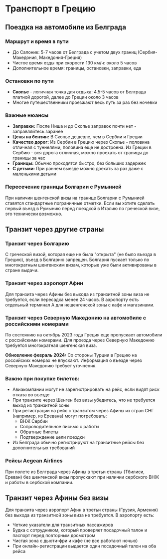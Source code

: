 # Транспорт в Грецию

## Поездка на автомобиле из Белграда

### Маршрут и время в пути
- До Салоник: 5-7 часов от Белграда с учетом двух границ (Сербия-Македония, Македония-Греция)
- Чистое время езды при скорости 130 км/ч: около 5 часов
- Дополнительное время: границы, остановки, заправки, еда

### Остановки по пути
- **Скопье** - логичная точка для отдыха: 4.5-5 часов от Белграда платной дорогой, далее до Греции около 3 часов
- Многие путешественники проезжают весь путь за раз без ночевки

### Важные нюансы
- **Заправки:** После Ниша и до Скопье заправок почти нет - заправляйтесь заранее
- **Цены на бензин:** В Скопье дешевле, чем в Сербии и Греции
- **Качество дорог:** Из Сербии в Грецию через Скопье - половина отличная с туннелями, половина еще не достроена. Из Греции в Сербию - вся дорога отличная, можно проехать от границы до границы за час
- **Границы:** Обычно проходятся быстро, без больших задержек
- **С детьми:** При раннем выезде можно доехать за раз даже с маленькими детьми

### Пересечение границы Болгарии с Румынией
При наличии шенгенской визы на границе Болгарии с Румынией ставятся стандартные пограничные отметки. Если вы хотите сделать первый въезд в Румынию перед поездкой в Италию по греческой визе, это технически возможно.

## Транзит через другие страны

### Транзит через Болгарию
С греческой визой, которая еще не была "открыта" (не было въезда в Грецию), въезд в Болгарию запрещен. Болгария пускает только по многократным шенгенским визам, которые уже были активированы в стране выдачи.

### Транзит через аэропорт Афин
Для транзита через Афины без выхода из транзитной зоны виза не требуется, если пересадка менее 24 часов. В аэропорту есть отдельный терминал А для нешенгенской зоны с кафе и магазинами.

### Транзит через Северную Македонию на автомобиле с российскими номерами
По состоянию на октябрь 2023 года Греция еще пропускает автомобили с российскими номерами. Для проезда через Северную Македонию требуется многократная шенгенская виза.

**Обновление февраль 2024:** Со стороны Турции в Грецию на российских номерах не впускают. Информация о въезде через Северную Македонию требует уточнения.

### Важно при покупке билетов:
- Авиакомпании могут не зарегистрировать на рейс, если видят риск отказа во въезде
- При транзите через Шенген без визы убедитесь, что не требуется выход из транзитной зоны
- При регистрации на рейс с транзитом через Афины из стран СНГ (например, из Еревана) могут потребовать:
  - ВНЖ Сербии
  - Сопроводительное письмо с работы
  - Обратные билеты
  - Подтверждение цели поездки
- Из Белграда обычно регистрируют на транзитные рейсы без дополнительных требований

### Рейсы Aegean Airlines
При полете из Белграда через Афины в третьи страны (Тбилиси, Ереван) без шенгенской визы пропускают при наличии сербского ВНЖ и работы в сербской компании.

## Транзит через Афины без визы

Для транзита через аэропорт Афин в третьи страны (Грузия, Армения) без выхода из транзитной зоны виза не требуется. В аэропорту есть:
- Четкие указатели для транзитных пассажиров
- Будка с сотрудником, который проверяет посадочный талон и паспорт перед повторным досмотром
- Чистая зона с дьюти-фри и кафе (не все работают ночью)
- При онлайн-регистрации выдается один посадочный талон на оба рейса
